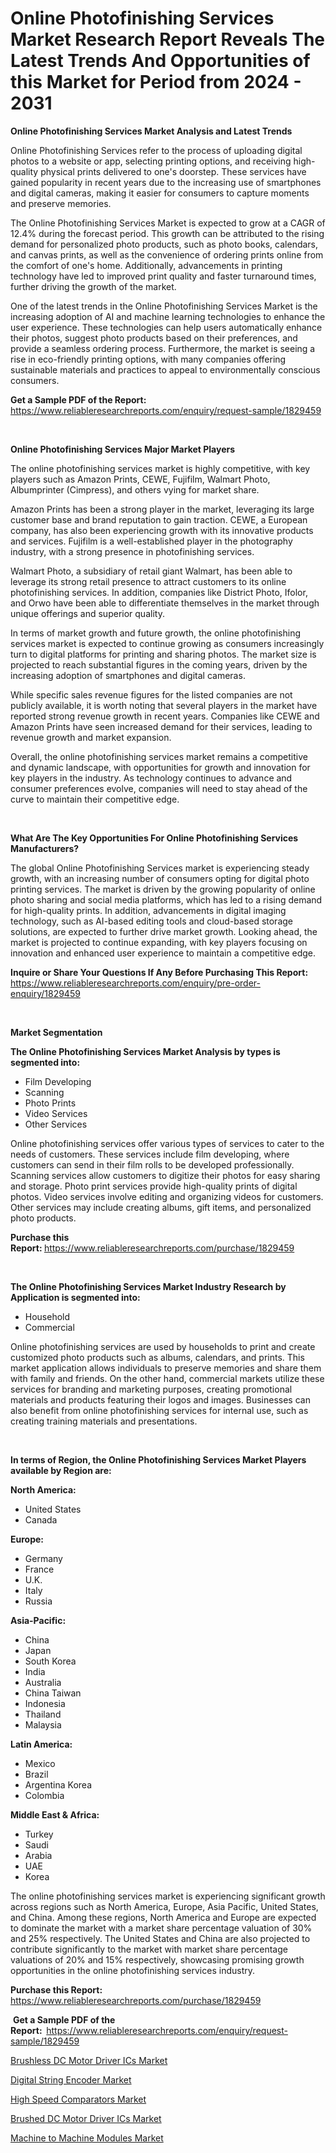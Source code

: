 <p><h1>Online Photofinishing Services Market Research Report Reveals The Latest Trends And Opportunities of this Market for Period from 2024 - 2031</h1></p><p><strong>Online Photofinishing Services Market Analysis and Latest Trends</strong></p>
<p><p>Online Photofinishing Services refer to the process of uploading digital photos to a website or app, selecting printing options, and receiving high-quality physical prints delivered to one's doorstep. These services have gained popularity in recent years due to the increasing use of smartphones and digital cameras, making it easier for consumers to capture moments and preserve memories.</p><p>The Online Photofinishing Services Market is expected to grow at a CAGR of 12.4% during the forecast period. This growth can be attributed to the rising demand for personalized photo products, such as photo books, calendars, and canvas prints, as well as the convenience of ordering prints online from the comfort of one's home. Additionally, advancements in printing technology have led to improved print quality and faster turnaround times, further driving the growth of the market.</p><p>One of the latest trends in the Online Photofinishing Services Market is the increasing adoption of AI and machine learning technologies to enhance the user experience. These technologies can help users automatically enhance their photos, suggest photo products based on their preferences, and provide a seamless ordering process. Furthermore, the market is seeing a rise in eco-friendly printing options, with many companies offering sustainable materials and practices to appeal to environmentally conscious consumers.</p></p>
<p><strong>Get a Sample PDF of the Report:&nbsp;</strong> <a href="https://www.reliableresearchreports.com/enquiry/request-sample/1829459">https://www.reliableresearchreports.com/enquiry/request-sample/1829459</a></p>
<p>&nbsp;</p>
<p><strong>Online Photofinishing Services Major Market Players</strong></p>
<p><p>The online photofinishing services market is highly competitive, with key players such as Amazon Prints, CEWE, Fujifilm, Walmart Photo, Albumprinter (Cimpress), and others vying for market share. </p><p>Amazon Prints has been a strong player in the market, leveraging its large customer base and brand reputation to gain traction. CEWE, a European company, has also been experiencing growth with its innovative products and services. Fujifilm is a well-established player in the photography industry, with a strong presence in photofinishing services.</p><p>Walmart Photo, a subsidiary of retail giant Walmart, has been able to leverage its strong retail presence to attract customers to its online photofinishing services. In addition, companies like District Photo, Ifolor, and Orwo have been able to differentiate themselves in the market through unique offerings and superior quality.</p><p>In terms of market growth and future growth, the online photofinishing services market is expected to continue growing as consumers increasingly turn to digital platforms for printing and sharing photos. The market size is projected to reach substantial figures in the coming years, driven by the increasing adoption of smartphones and digital cameras.</p><p>While specific sales revenue figures for the listed companies are not publicly available, it is worth noting that several players in the market have reported strong revenue growth in recent years. Companies like CEWE and Amazon Prints have seen increased demand for their services, leading to revenue growth and market expansion.</p><p>Overall, the online photofinishing services market remains a competitive and dynamic landscape, with opportunities for growth and innovation for key players in the industry. As technology continues to advance and consumer preferences evolve, companies will need to stay ahead of the curve to maintain their competitive edge.</p></p>
<p>&nbsp;</p>
<p><strong>What Are The Key Opportunities For Online Photofinishing Services Manufacturers?</strong></p>
<p><p>The global Online Photofinishing Services market is experiencing steady growth, with an increasing number of consumers opting for digital photo printing services. The market is driven by the growing popularity of online photo sharing and social media platforms, which has led to a rising demand for high-quality prints. In addition, advancements in digital imaging technology, such as AI-based editing tools and cloud-based storage solutions, are expected to further drive market growth. Looking ahead, the market is projected to continue expanding, with key players focusing on innovation and enhanced user experience to maintain a competitive edge.</p></p>
<p><strong>Inquire or Share Your Questions If Any Before Purchasing This Report:</strong> <a href="https://www.reliableresearchreports.com/enquiry/pre-order-enquiry/1829459">https://www.reliableresearchreports.com/enquiry/pre-order-enquiry/1829459</a></p>
<p>&nbsp;</p>
<p><strong>Market Segmentation</strong></p>
<p><strong>The Online Photofinishing Services Market Analysis by types is segmented into:</strong></p>
<p><ul><li>Film Developing</li><li>Scanning</li><li>Photo Prints</li><li>Video Services</li><li>Other Services</li></ul></p>
<p><p>Online photofinishing services offer various types of services to cater to the needs of customers. These services include film developing, where customers can send in their film rolls to be developed professionally. Scanning services allow customers to digitize their photos for easy sharing and storage. Photo print services provide high-quality prints of digital photos. Video services involve editing and organizing videos for customers. Other services may include creating albums, gift items, and personalized photo products.</p></p>
<p><strong>Purchase this Report:&nbsp;</strong><a href="https://www.reliableresearchreports.com/purchase/1829459">https://www.reliableresearchreports.com/purchase/1829459</a></p>
<p>&nbsp;</p>
<p><strong>The Online Photofinishing Services Market Industry Research by Application is segmented into:</strong></p>
<p><ul><li>Household</li><li>Commercial</li></ul></p>
<p><p>Online photofinishing services are used by households to print and create customized photo products such as albums, calendars, and prints. This market application allows individuals to preserve memories and share them with family and friends. On the other hand, commercial markets utilize these services for branding and marketing purposes, creating promotional materials and products featuring their logos and images. Businesses can also benefit from online photofinishing services for internal use, such as creating training materials and presentations.</p></p>
<p>&nbsp;</p>
<p><strong>In terms of Region, the Online Photofinishing Services Market Players available by Region are:</strong></p>
<p>
    <p> <strong> North America: </strong>
        <ul>
            <li>United States</li>
            <li>Canada</li>
        </ul>
        </p> 
    <p> <strong> Europe: </strong>
        <ul>
            <li>Germany</li>
            <li>France</li>
            <li>U.K.</li>
            <li>Italy</li>
            <li>Russia</li>
        </ul>
        </p> 
    <p> <strong> Asia-Pacific: </strong>
        <ul>
            <li>China</li>
            <li>Japan</li>
            <li>South Korea</li>
            <li>India</li>
            <li>Australia</li>
            <li>China Taiwan</li>
            <li>Indonesia</li>
            <li>Thailand</li>
            <li>Malaysia</li>
        </ul>
        </p> 
    <p> <strong> Latin America: </strong>
        <ul>
            <li>Mexico</li>
            <li>Brazil</li>
            <li>Argentina Korea</li>
            <li>Colombia</li>
        </ul>
        </p> 
    <p> <strong> Middle East & Africa: </strong>
        <ul>
            <li>Turkey</li>
            <li>Saudi</li>
            <li>Arabia</li>
            <li>UAE</li>
            <li>Korea</li>
        </ul>
    </p>
    </p>
<p><p>The online photofinishing services market is experiencing significant growth across regions such as North America, Europe, Asia Pacific, United States, and China. Among these regions, North America and Europe are expected to dominate the market with a market share percentage valuation of 30% and 25% respectively. The United States and China are also projected to contribute significantly to the market with market share percentage valuations of 20% and 15% respectively, showcasing promising growth opportunities in the online photofinishing services industry.</p></p>
<p><strong>Purchase this Report: </strong><a href="https://www.reliableresearchreports.com/purchase/1829459">https://www.reliableresearchreports.com/purchase/1829459</a></p>
<p>&nbsp;<strong>Get a Sample PDF of the Report:&nbsp;&nbsp;</strong><a href="https://www.reliableresearchreports.com/enquiry/request-sample/1829459">https://www.reliableresearchreports.com/enquiry/request-sample/1829459</a></p>
<p><strong></strong></p>
<p><p><a href="https://medium.com/@magaliortiz1955/brushless-dc-motor-driver-ics-market-report-reveals-the-latest-trends-and-growth-opportunities-of-b032d89b4487">Brushless DC Motor Driver ICs Market</a></p><p><a href="https://medium.com/@magaliortiz1955/digital-string-encoder-market-comprehensive-assessment-by-type-application-and-geography-6475021f4807">Digital String Encoder Market</a></p><p><a href="https://medium.com/@magaliortiz1955/high-speed-comparators-market-size-and-market-trends-complete-industry-overview-2024-to-2031-5356ee2f61c9">High Speed Comparators Market</a></p><p><a href="https://medium.com/@akshatreportprime/brushed-dc-motor-driver-ics-market-the-key-to-successful-business-strategy-forecast-till-2031-81a4d3c03295">Brushed DC Motor Driver ICs Market</a></p><p><a href="https://medium.com/@marcellakin2023/machine-to-machine-modules-market-insight-market-trends-growth-forecasted-from-2024-to-2031-ad9f6abbb8a9">Machine to Machine Modules Market</a></p></p>